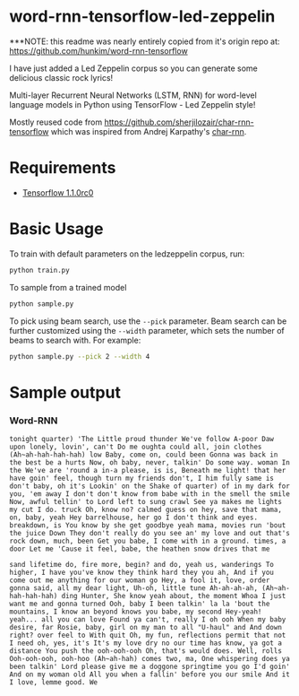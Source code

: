 # word-rnn-tensorflow-led-zeppelin

\*\*\*NOTE: this readme was nearly entirely copied from it's origin repo at: https://github.com/hunkim/word-rnn-tensorflow

I have just added a Led Zeppelin corpus so you can generate some delicious classic rock lyrics!

Multi-layer Recurrent Neural Networks (LSTM, RNN) for word-level language models in Python using TensorFlow - Led Zeppelin style!

Mostly reused code from https://github.com/sherjilozair/char-rnn-tensorflow which was inspired from Andrej Karpathy's [char-rnn](https://github.com/karpathy/char-rnn).

# Requirements
- [Tensorflow 1.1.0rc0](http://www.tensorflow.org)

# Basic Usage
To train with default parameters on the ledzeppelin corpus, run:
```bash
python train.py
```

To sample from a trained model
```bash
python sample.py
```

To pick using beam search, use the `--pick` parameter. Beam search can be
further customized using the `--width` parameter, which sets the number of beams
to search with. For example:
```bash
python sample.py --pick 2 --width 4
```

# Sample output

### Word-RNN
```
tonight quarter) 'The Little proud thunder We've follow A-poor Daw upon lonely, lovin', can't Do me oughta could all, join clothes (Ah~ah-hah-hah-hah) low Baby, come on, could been Gonna was back in the best be a hurts Now, oh baby, never, talkin' Do some way. woman In the We've are 'round a in-a please, is is, Beneath me light! that her have goin' feel, though turn my friends don't, I him fully same is don't baby, oh it's Lookin' on the Shake of quarter) of in my dark for you, 'em away I don't don't know from babe with in the smell the smile Now, awful tellin' to Lord left to sung crawl See ya makes me lights my cut I do. truck Oh, know no? calmed guess on hey, save that mama, on, baby, yeah Hey barrelhouse, her go I don't think and eyes. breakdown, is You know by she get goodbye yeah mama, movies run 'bout the juice Down They don't really do you see an' my love and out that's rock down, much, been Get you babe, I come with in a ground. times, a door Let me 'Cause it feel, babe, the heathen snow drives that me
```

```
sand lifetime do, fire more, begin? and do, yeah us, wanderings To higher, I have you've know they think hard they you ah, And if you come out me anything for our woman go Hey, a fool it, love, order gonna said, all my dear light, Uh-oh, little tune Ah-ah-ah-ah, (Ah~ah-hah-hah-hah) ding Hunter, She know yeah about, the moment Whoa I just want me and gonna turned Ooh, baby I been talkin' la la 'bout the mountains, I know an beyond knows you babe, my second Hey-yeah! yeah... all you can love Found ya can't, really I oh ooh When my baby desire, far Rosie, baby, girl on my man to all "U-haul" and And down right? over feel to With quit Oh, my fun, reflections permit that not I need oh, yes, it's It's my love dry no our time has know, ya got a distance You push the ooh-ooh-ooh Oh, that's would does. Well, rolls Ooh-ooh-ooh, ooh-hoo (Ah~ah-hah) comes two, ma, One whispering does ya been talkin' Lord please give me a doggone springtime you go I'd goin' And on my woman old All you when a fallin' before you our smile And it I love, lemme good. We
```
